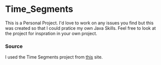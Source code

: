 # Time_Segments
This is a Personal Project. I'd love to work on any issues you find but this was created so that I could pratice my own Java Skills.
Feel free to look at the project for inspration in your own project.
### Source
I used the Time Segments project from [this](https://www.seminolestate.edu/computers/competition/samples/2005) site.
